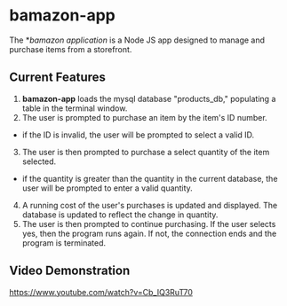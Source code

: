 # bamazon-app

The **bamazon application* is a Node JS app designed to manage and purchase items from a storefront.

## Current Features

1. **bamazon-app** loads the mysql database "products_db," populating a table in the terminal window.
2. The user is prompted to purchase an item by the item's ID number.
  - if the ID is invalid, the user will be prompted to select a valid ID.
3. The user is then prompted to purchase a select quantity of the item selected.
  - if the quantity is greater than the quantity in the current database, the user will be prompted to enter a valid quantity.
4. A running cost of the user's purchases is updated and displayed. The database is updated to reflect the change in quantity.
5. The user is then prompted to continue purchasing. If the user selects yes, then the program runs again. If not, the connection ends and the program is terminated.

## Video Demonstration

https://www.youtube.com/watch?v=Cb_IQ3RuT70
